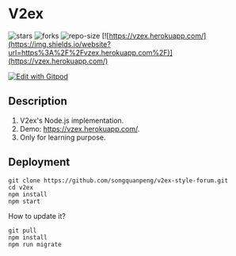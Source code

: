 # V2ex
![stars](https://img.shields.io/github/stars/songquanpeng/v2ex-style-forum) ![forks](https://img.shields.io/github/forks/songquanpeng/v2ex-style-forum) ![repo-size](https://img.shields.io/github/repo-size/songquanpeng/v2ex-style-forum) [![https://vzex.herokuapp.com/](https://img.shields.io/website?url=https%3A%2F%2Fvzex.herokuapp.com%2F)](https://vzex.herokuapp.com/)

[![Edit with Gitpod](https://gitpod.io/button/open-in-gitpod.svg)](https://gitpod.io/#https://github.com/songquanpeng/v2ex)
## Description
1. V2ex's Node.js implementation.
2. Demo: https://vzex.herokuapp.com/.
3. Only for learning purpose. 

## Deployment
```shell script
git clone https://github.com/songquanpeng/v2ex-style-forum.git
cd v2ex
npm install
npm start
```

How to update it?
```shell script
git pull
npm install
npm run migrate
``` 
